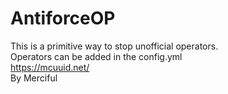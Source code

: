 # AntiforceOP
This is a primitive way to stop unofficial operators.
<br>
Operators can be added in the config.yml
<br>
https://mcuuid.net/
<br>
By Merciful

